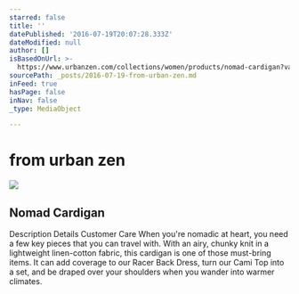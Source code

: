 ```yaml
---
starred: false
title: ''
datePublished: '2016-07-19T20:07:28.333Z'
dateModified: null
author: []
isBasedOnUrl: >-
  https://www.urbanzen.com/collections/women/products/nomad-cardigan?variant=18127502468
sourcePath: _posts/2016-07-19-from-urban-zen.md
inFeed: true
hasPage: false
inNav: false
_type: MediaObject

---
```

# from urban zen

<article style=""><img src="https://cdn.shopify.com/s/files/1/0382/9869/products/GUSCIO_4_BK_Main_medium.jpeg?v=1461709634" /><h1>Nomad Cardigan</h1><p>Description Details Customer Care When you're nomadic at heart, you need a few key pieces that you can travel with. With an airy, chunky knit in a lightweight linen-cotton fabric, this cardigan is one of those must-bring items. It can add coverage to our Racer Back Dress, turn our Cami Top into a set, and be draped over your shoulders when you wander into warmer climates.</p></article>